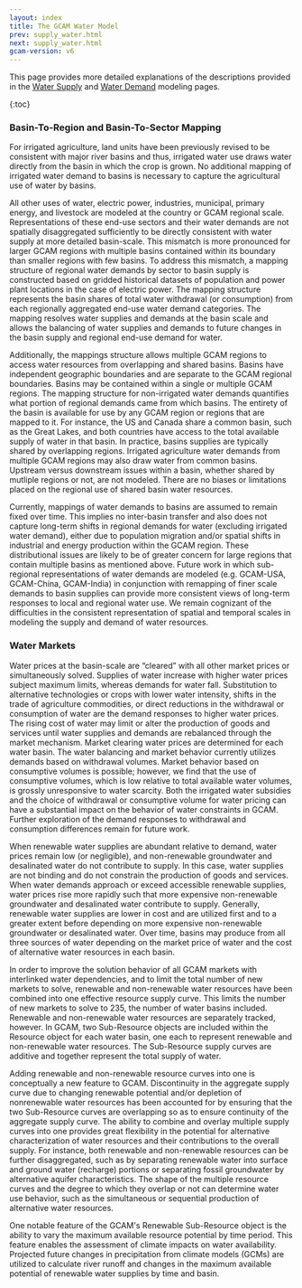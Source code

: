 ```yaml
---
layout: index
title: The GCAM Water Model
prev: supply_water.html
next: supply_water.html
gcam-version: v6 
---
```


This page provides more detailed explanations of the descriptions provided in the [Water Supply](supply_water.html) and [Water Demand](demand_water.html) modeling pages.

{:toc}

### Basin-To-Region and Basin-To-Sector Mapping

For irrigated agriculture, land units have been previously revised to be consistent with major river basins and thus, irrigated water use draws water directly from the basin in which the crop is grown. No additional mapping of irrigated water demand to basins is necessary to capture the agricultural use of water by basins.

All other uses of water, electric power, industries, municipal, primary energy, and livestock are modeled at the country or GCAM regional scale. Representations of these end-use sectors and their water demands are not spatially disaggregated sufficiently to be directly consistent with water supply at more detailed basin-scale. This mismatch is more pronounced for larger GCAM regions with multiple basins contained within its boundary than smaller regions with few basins. To address this mismatch, a mapping structure of regional water demands by sector to basin supply is constructed based on gridded historical datasets of population and power plant locations in the case of electric power. The mapping structure represents the basin shares of total water withdrawal (or consumption) from each regionally aggregated end-use water demand categories. The mapping resolves water supplies and demands at the basin scale and allows the balancing of water supplies and demands to future changes in the basin supply and regional end-use demand for water.

Additionally, the mappings structure allows multiple GCAM regions to access water resources from overlapping and shared basins. Basins have independent geographic boundaries and are separate to the GCAM regional boundaries. Basins may be contained within a single or multiple GCAM regions. The mapping structure for non-irrigated water demands quantifies what portion of regional demands came from which basins. The entirety of the basin is available for use by any GCAM region or regions that are mapped to it. For instance, the US and Canada share a common basin, such as the Great Lakes, and both countries have access to the total available supply of water in that basin. In practice, basins supplies are typically shared by overlapping regions. Irrigated agriculture water demands from multiple GCAM regions may also draw water from common basins. Upstream versus downstream issues within a basin, whether shared by mutliple regions or not, are not modeled. There are no biases or limitations placed on the regional use of shared basin water resources.

Currently, mappings of water demands to basins are assumed to remain fixed over time. This implies no inter-basin transfer and also does not capture long-term shifts in regional demands for water (excluding irrigated water demand), either due to population migration and/or spatial shifts in industrial and energy production within the GCAM region. These distributional issues are likely to be of greater concern for large regions that contain multiple basins as mentioned above. Future work in which sub-regional representations of water demands are modeled (e.g. GCAM-USA, GCAM-China, GCAM-India) in conjunction with remapping of finer scale demands to basin supplies can provide more consistent views of long-term responses to local and regional water use. We remain cognizant of the difficulties in the consistent representation of spatial and temporal scales in modeling the supply and demand of water resources.

### Water Markets

Water prices at the basin-scale are “cleared” with all other market prices or simultaneously solved. Supplies of water increase with higher water prices subject maximum limits, whereas demands for water fall. Substitution to alternative technologies or crops with lower water intensity, shifts in the trade of agriculture commodities, or direct reductions in the withdrawal or consumption of water are the demand responses to higher water prices. The rising cost of water may limit or alter the production of goods and services until water supplies and demands are rebalanced through the market mechanism. Market clearing water prices are determined for each water basin. The water balancing and market behavior currently utilizes demands based on withdrawal volumes. Market behavior based on consumptive volumes is possible; however, we find that the use of consumptive volumes, which is low relative to total available water volumes, is grossly unresponsive to water scarcity. Both the irrigated water subsidies and the choice of withdrawal or consumptive volume for water pricing can have a substantial impact on the behavior of water constraints in GCAM. Further exploration of the demand responses to withdrawal and consumption differences remain for future work.

When renewable water supplies are abundant relative to demand, water prices remain low (or negligible), and non-renewable groundwater and desalinated water do not contribute to supply. In this case, water supplies are not binding and do not constrain the production of goods and services. When water demands approach or exceed accessible renewable supplies, water prices rise more rapidly such that more expensive non-renewable groundwater and desalinated water contribute to supply. Generally, renewable water supplies are lower in cost and are utilized first and to a greater extent before depending on more expensive non-renewable groundwater or desalinated water. Over time, basins may produce from all three sources of water depending on the market price of water and the cost of alternative water resources in each basin.

In order to improve the solution behavior of all GCAM markets with interlinked water dependencies, and to limit the total number of new markets to solve, renewable and non-renewable water resources have been combined into one effective resource supply curve. This limits the number of new markets to solve to 235, the number of water basins included. Renewable and non-renewable water resources are separately tracked, however. In GCAM, two Sub-Resource objects are included within the Resource object for each water basin, one each to represent renewable and non-renewable water resources.  The Sub-Resource supply curves are additive and together represent the total supply of water.

Adding renewable and non-renewable resource curves into one is conceptually a new feature to GCAM. Discontinuity in the aggregate supply curve due to changing renewable potential and/or depletion of nonrenewable water resources has been accounted for by ensuring that the two Sub-Resource curves are overlapping so as to ensure continuity of the aggregate supply curve.
The ability to combine and overlay multiple supply curves into one provides great flexibility in the potential for alternative characterization of water resources and their contributions to the overall supply. For instance, both renewable and non-renewable resources can be further disaggregated, such as by separating renewable water into surface and ground water (recharge) portions or separating fossil groundwater by alternative aquifer characteristics. The shape of the multiple resource curves and the degree to which they overlap or not can determine water use behavior, such as the simultaneous or sequential production of alternative water resources.

One notable feature of the GCAM's Renewable Sub-Resource object is the ability to vary the maximum available resource potential by time period. This feature enables the assessment of climate impacts on water availability. Projected future changes in precipitation from climate models (GCMs) are utilized to calculate river runoff and changes in the maximum available potential of renewable water supplies by time and basin.


